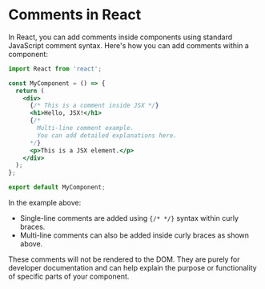 # Comments in React 

In React, you can add comments inside components using standard JavaScript comment syntax. Here's how you can add comments within a component:

```jsx
import React from 'react';

const MyComponent = () => {
  return (
    <div>
      {/* This is a comment inside JSX */}
      <h1>Hello, JSX!</h1>
      {/* 
        Multi-line comment example.
        You can add detailed explanations here.
      */}
      <p>This is a JSX element.</p>
    </div>
  );
};

export default MyComponent;
```

In the example above:

- Single-line comments are added using `{/* */}` syntax within curly braces.
- Multi-line comments can also be added inside curly braces as shown above.

These comments will not be rendered to the DOM. They are purely for developer documentation and can help explain the purpose or functionality of specific parts of your component.